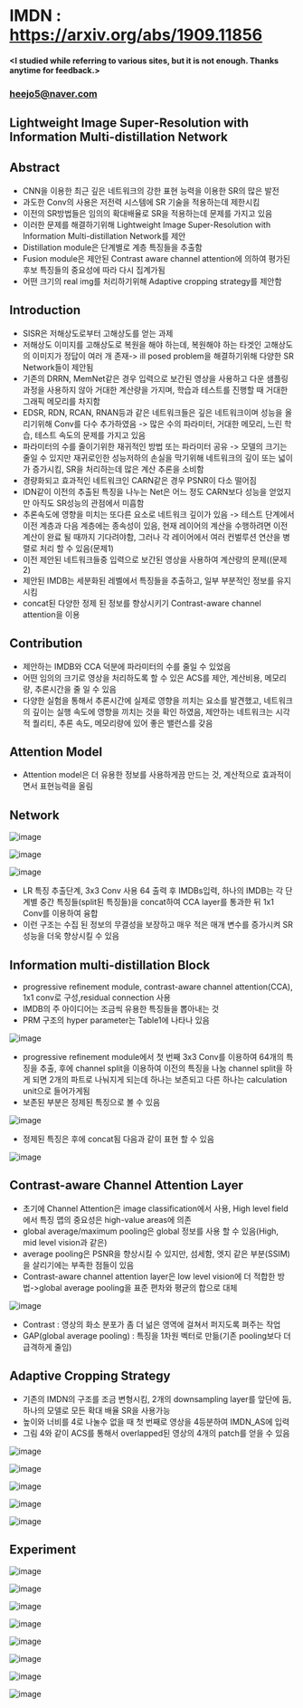 # IMDN : https://arxiv.org/abs/1909.11856

#### <I studied while referring to various sites, but it is not enough. Thanks anytime for feedback.>
### <heejo5@naver.com>

Lightweight Image Super-Resolution with Information Multi-distillation Network
------------------------------------------------------------------------------
Abstract
--------
  * CNN을 이용한 최근 깊은 네트워크의 강한 표현 능력을 이용한 SR의 많은 발전
  * 과도한 Conv의 사용은 저전력 시스템에 SR 기술을 적용하는데 제한시킴
  * 이전의 SR방법들은 임의의 확대배율로 SR을 적용하는데 문제를 가지고 있음 
  * 이러한 문제를  해결하기위해 Lightweight Image Super-Resolution with Information Multi-distillation Network를 제안
  * Distillation module은 단계별로 계층 특징들을 추출함
  * Fusion module은 제안된 Contrast aware channel attention에 의하여 평가된 후보 특징들의 중요성에 따라 다시 집계가됨
  * 어떤 크기의 real img를 처리하기위해 Adaptive cropping strategy를 제안함

Introduction
------------
  * SISR은 저해상도로부터 고해상도를 얻는 과제
  * 저해상도 이미지를 고해상도로 복원을 해야 하는데, 복원해야 하는 타겟인 고해상도의 이미지가 정답이 여러 개 존재-> ill posed problem을 해결하기위해 다양한 SR Network들이 제안됨
  * 기존의 DRRN, MemNet같은 경우 입력으로 보간된 영상을 사용하고 다운 샘플링 과정을 사용하지 않아 거대한 계산량을 가지며, 학습과 테스트를 진행할 때 거대한 그래픽 메모리를 차지함
  * EDSR, RDN, RCAN, RNAN등과 같은 네트워크들은 깊은 네트워크이며 성능을 올리기위해 Conv를 다수 추가하였음 -> 많은 수의 파라미터, 거대한 메모리, 느린 학습, 테스트 속도의 문제를 가지고 있음
  * 파라미터의 수를 줄이기위한 재귀적인 방법 또는 파라미터 공유 -> 모델의 크기는 줄일 수 있지만 재귀로인한 성능저하의 손실을 막기위해 네트워크의 깊이 또는 넓이가 증가시킴, SR을 처리하는데 많은 계산 추론을 소비함
  * 경량화되고 효과적인 네트워크인 CARN같은 경우 PSNR이 다소 떨어짐
  * IDN같이 이전의 추출된 특징을 나누는 Net은 어느 정도 CARN보다 성능을 얻었지만 아직도 SR성능의 관점에서 미흡함
  * 추론속도에 영향을 미치는 또다른 요소로 네트워크 깊이가 있음 -> 테스트 단계에서 이전 계층과 다음 계층에는 종속성이 있음, 현재 레이어의 계산을 수행하려면 이전 계산이 완료 될 때까지 기다려야함, 그러나 각 레이어에서 여러 컨벌루션 연산을 병렬로 처리 할 수 있음(문제1)
  * 이전 제안된 네트워크들중 입력으로 보간된 영상을 사용하여 계산량의 문제((문제2)
  * 제안된 IMDB는 세분화된 레벨에서 특징들을 추출하고, 일부 부분적인 정보를 유지시킴 
  * concat된  다양한 정제 된 정보를 향상시키기 Contrast-aware channel attention을 이용

Contribution
------------
  * 제안하는 IMDB와 CCA 덕분에 파라미터의 수를 줄일 수 있었음 
  * 어떤 임의의 크기로 영상을 처리하도록 할 수 있은 ACS를 제안, 계산비용, 메모리량, 추론시간을 줄 일 수 있음 
  * 다양한 실험을 통해서 추론시간에 실제로 영향을 끼치는 요소를 발견했고, 네트워크의 깊이는 실행 속도에 영향을 끼치는 것을 확인 하였음, 제안하는 네트워크는 시각적 퀄리티, 추론 속도, 메모리량에 있어 좋은 밸런스를 갖음

Attention Model
---------------
  * Attention model은 더 유용한 정보를 사용하게끔 만드는 것, 계산적으로 효과적이면서 표현능력을 올림

Network
-------
![image](https://user-images.githubusercontent.com/61686244/108628213-06573c80-749d-11eb-833c-99aaf6e96094.png)

![image](https://user-images.githubusercontent.com/61686244/108628219-09eac380-749d-11eb-8f74-e6cce0b72186.png)

![image](https://user-images.githubusercontent.com/61686244/108628230-1242fe80-749d-11eb-8b28-e3cbc7e80ce2.png)


  * LR 특징 추출단계, 3x3 Conv 사용 64 출력 후 IMDBs입력, 하나의 IMDB는 각 단계별 중간 특징들(split된 특징들)을 concat하여 CCA layer를 통과한 뒤 1x1 Conv를 이용하여 융합
  * 이런 구조는 수집 된 정보의 무결성을 보장하고 매우 적은 매개 변수를 증가시켜 SR 성능을 더욱 향상시킬 수 있음 

Information multi-distillation Block
------------------------------------
  * progressive refinement module, contrast-aware channel attention(CCA), 1x1 conv로 구성,residual connection 사용 
  * IMDB의 주 아이디어는 조금씩 유용한 특징들을 뽑아내는 것 
  * PRM 구조의 hyper parameter는 Table1에 나타나 있음 

![image](https://user-images.githubusercontent.com/61686244/108628258-39013500-749d-11eb-9e2b-1bb67fe12ddd.png)

  * progressive refinement module에서 첫 번째 3x3 Conv를 이용하여 64개의 특징을 추출, 후에 channel split을 이용하여 이전의 특징을 나눔 channel split을 하게 되면 2개의 파트로 나눠지게 되는데 하나는 보존되고 다른 하나는 calculation unit으로 들어가게됨 
  * 보존된 부분은 정제된 특징으로 볼 수 있음 

![image](https://user-images.githubusercontent.com/61686244/108628266-48807e00-749d-11eb-91a5-7d9d3def8256.png)

  * 정제된 특징은 후에 concat됨 다음과 같이 표현 할 수 있음 

![image](https://user-images.githubusercontent.com/61686244/108628270-53d3a980-749d-11eb-9475-148640465aaf.png)

Contrast-aware Channel Attention Layer
--------------------------------------
  * 초기에 Channel Attention은 image classification에서 사용, High level field에서 특징 맵의 중요성은 high-value areas에 의존 
  * global average/maximum pooling은 global 정보를 사용 할 수 있음(High, mid level vision과 같은)
  * average pooling은 PSNR을 향상시킬 수 있지만, 섬세함, 엣지 같은 부분(SSIM)을 살리기에는 부족한 점들이 있음 
  * Contrast-aware channel attention layer은 low level vision에 더 적합한 방법->global average pooling을 표준 편차와 평균의 합으로 대체

![image](https://user-images.githubusercontent.com/61686244/108628294-71a10e80-749d-11eb-90a3-51dd77e6f107.png)

  * Contrast : 영상의 화소 분포가 좀 더 넒은 영역에 걸쳐서 퍼지도록 펴주는 작업
  * GAP(global average pooling) : 특징을 1차원 벡터로 만듦(기존 pooling보다 더 급격하게 줄임)

Adaptive Cropping Strategy
--------------------------
  * 기존의 IMDN의 구조를 조금 변형시킴, 2개의 downsampling layer를 앞단에 둠, 하나의 모델로 모든 확대 배율 SR을 사용가능
  * 높이와 너비를 4로 나눌수 없을 때 첫 번째로 영상을 4등분하여 IMDN_AS에 입력
  * 그림 4와 같이 ACS를 통해서 overlapped된 영상의 4개의 patch를 얻을 수 있음

![image](https://user-images.githubusercontent.com/61686244/108628307-8ed5dd00-749d-11eb-9eaf-3de2bebab048.png)

![image](https://user-images.githubusercontent.com/61686244/108628308-94332780-749d-11eb-9dd3-3eeb09c99838.png)

![image](https://user-images.githubusercontent.com/61686244/108628315-985f4500-749d-11eb-84af-06f78660c104.png)

![image](https://user-images.githubusercontent.com/61686244/108628318-9d23f900-749d-11eb-955f-c5354c079407.png)

![image](https://user-images.githubusercontent.com/61686244/108628322-a1501680-749d-11eb-8495-88b1b20a26c4.png)


Experiment
----------
![image](https://user-images.githubusercontent.com/61686244/108628329-ac0aab80-749d-11eb-977d-3734984ac3a7.png)

![image](https://user-images.githubusercontent.com/61686244/108628334-b036c900-749d-11eb-96e9-8a5f51058018.png)

![image](https://user-images.githubusercontent.com/61686244/108628336-b3ca5000-749d-11eb-8ed6-ef29bdc8a2f6.png)

![image](https://user-images.githubusercontent.com/61686244/108628340-baf15e00-749d-11eb-95e2-c078da2efe42.png)

![image](https://user-images.githubusercontent.com/61686244/108628343-bf1d7b80-749d-11eb-96e0-0bc8fb5d79ca.png)

![image](https://user-images.githubusercontent.com/61686244/108628347-c3e22f80-749d-11eb-894a-986adabc51e6.png)

![image](https://user-images.githubusercontent.com/61686244/108628352-c93f7a00-749d-11eb-800b-e9bd5519c805.png)

![image](https://user-images.githubusercontent.com/61686244/108628357-cd6b9780-749d-11eb-98ee-1cd9f13f1cb2.png)





